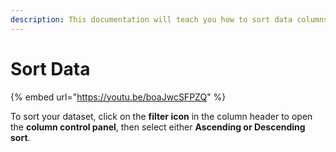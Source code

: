 ```yaml
---
description: This documentation will teach you how to sort data columns in Mito.
---
```


# Sort Data

{% embed url="https://youtu.be/boaJwcSFPZQ" %}

To sort your dataset, click on the **filter icon** in the column header to open the **column control panel**, then select either **Ascending or Descending sort**.&#x20;
